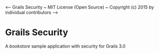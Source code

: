 <-- Grails Security ~ MIT License (Open Source) ~ Copyright (c) 2015 by individual contributors -->

# Grails Security
A *bookstore* sample application with security for Grails 3.0
